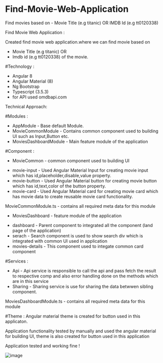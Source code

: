 # Find-Movie-Web-Application
Find movies based on - Movie Title (e.g titanic) OR  IMDB Id (e.g tt0120338)

Find Movie Web Application :

Created find movie web application.where we can find movie based on
- Movie Title (e.g titanic) OR 
- Imdb id (e.g tt0120338)
of the movie.

#Technology :
 - Angular 8
 - Angular Material (8)
 - Ng Bootstrap 
 - Typescript (3.5.3)
 - for API used omdbapi.com

Technical Approach:

#Modules :

- AppModule - Base default Module.
- MovieCommonModule - Contains common component used to building UI such as Input,Button etc.
- MoviesDashboardModule - Main feature module of the application

#Component :

* MovieCommon - common component used to building UI

- movie-input - Used Angular Material Input for creating movie input which has id,placeholder,disable,value property.
- movie-button - Used Angular Material button for creating movie button which has id,text,color of the button property.
- movie-card - Used Angular Material card for creating movie card which has movie data to create reusable movie card functionality.

MovieCommonModule.ts - contains all required meta data for this module

* MoviesDashboard - feature module of the application

- dashboard - Parent component to integrated all the component (land page of the application) 
- serach - Search component is used to show search div which is integrated with common UI used in application
- movies-details - This component used to integate common card component

#Services :

- Api - Api service is responsible to call the api and pass fetch the result to respective comp and also error handling done on the methods which are in this service
- Sharing - Sharing service is use for sharing the data betwwen sibling component.

MoviesDashboardModule.ts - contains all required meta data for this module

#Theme : Angular material theme is created for button used in this applicaton.

Application functionality tested by manually and used the angular material for building UI, theme is also created for button used in this application

Application tested and working fine !


![image](https://user-images.githubusercontent.com/39131644/223065902-c210577a-06f0-401f-8a3d-668a0909b160.png)







